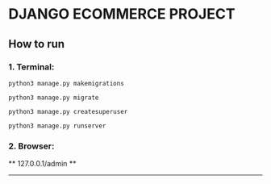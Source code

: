 # DJANGO ECOMMERCE PROJECT


## How to run
### 1. Terminal:
`python3 manage.py makemigrations`

`python3 manage.py migrate`

`python3 manage.py createsuperuser`

`python3 manage.py runserver`

### 2. Browser:
** 127.0.0.1/admin **


----------
